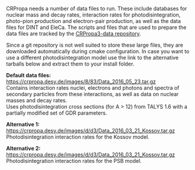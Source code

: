CRPropa needs a number of data files to run. These include databases for nuclear mass and decay rates, interaction rates for photodisintegration, photo-pion production and electron-pair production, as well as the data files for DINT and EleCa.
The scripts and files that are used to prepare the data files are tracked by the [CRPropa3-data repository](https://github.com/CRPropa/CRPropa3-data).  

Since a git repository is not well suited to store these large files, they are downloaded automatically during cmake configuration. In case you want to use a different photodisintegration model use the link to the alternative tarballs below and extract them to your install folder. 

**Default data files:** https://crpropa.desy.de/images/8/83/Data_2016_05_23.tar.gz  
Contains interaction rates nuclei, electrons and photons and spectra of secondary particles from these interactions, as well as data on nuclear masses and decay rates.  
Uses photodisintegration cross sections (for A > 12) from TALYS 1.6 with a partially modified set of GDR parameters.

**Alternative 1:** https://crpropa.desy.de/images/d/d3/Data_2016_03_21_Kossov.tar.gz  
Photodisintegration interaction rates for the Kossov model.

**Alternative 2:** https://crpropa.desy.de/images/d/d3/Data_2016_03_21_Kossov.tar.gz  
Photodisintegration interaction rates for the PSB model.